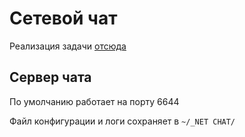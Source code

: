 # Сетевой чат

Реализация задачи [отсюда](https://github.com/netology-code/jd-homeworks/tree/master/diploma)

## Сервер чата
По умолчанию работает на порту 6644

Файл конфигурации и логи сохраняет в `~/_NET CHAT/`


